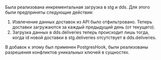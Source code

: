 Была реализована инкрементальная загрузка в stg и dds. Для этого были предприняты следующие действия:
1. Извлечение данных доставок из API было отфильтровано. Теперь доставки загружаются за каждый предыдущий день (от текущего).
2. Загрузка данных в dds.deliveries теперь происходит лишь тогда, когда id новой доставки в stg.deliveries отсутствует в dds.deliveries.

В добавок к этому был применен PostgresHook, были реализованы разрешения конфликтов уникальных ключей в сущностях.
